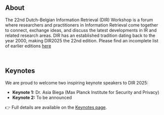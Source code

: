 <br>

## About
The 22nd Dutch-Belgian Information Retrieval (DIR) Workshop is a forum where researchers and practitioners in Information Retrieval come together to connect, exchange ideas, and discuss the latest developments in IR and related research areas. DIR has an established tradition dating back to the year 2000, making DIR2025 the 22nd edition. Please find an incomplete list of earlier editions [here](https://www.informatiewetenschap.org/dir-history.html)

<br>

## Keynotes
We are proud to welcome two inspiring keynote speakers to DIR 2025:
- **Keynote 1:** Dr. Asia Biega (Max Planck Institute for Security and Privacy)  
- **Keynote 2:** To be announced  

👉 Full details are available on the [Keynotes page](/dir2025/keynote/).
